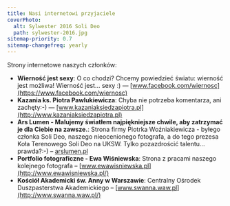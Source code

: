 ```yaml
---
title: Nasi internetowi przyjaciele
coverPhoto:
  alt: Sylwester 2016 Soli Deo
  path: sylwester-2016.jpg
sitemap-priority: 0.7
sitemap-changefreq: yearly
---
```


Strony internetowe naszych członków:

- **Wierność jest sexy**: O co chodzi? Chcemy powiedzieć światu: wierność jest
  możliwa! Wierność jest... sexy :) —
  [www.facebook.com/wiernosc](https://www.facebook.com/wiernosc)
- **Kazania ks. Piotra Pawlukiewicza**: Chyba nie potrzeba komentarza, ani
  zachęty:-) — [www.kazaniaksiedzapiotra.pl](http://www.kazaniaksiedzapiotra.pl)
- **Ars Lumen - Malujemy światłem najpiękniejsze chwile, aby zatrzymać je dla
  Ciebie na zawsze.**: Strona firmy Piotrka Woźniakiewicza - byłego członka Soli
  Deo, naszego nieocenionego fotografa, a do tego prezesa Koła Terenowego Soli
  Deo na UKSW. Tylko pozazdrościć talentu... prawda?:-) –
  [arslumen.pl](http://arslumen.pl/)
- **Portfolio fotograficzne - Ewa Wiśniewska**: Strona z pracami naszego
  kolejnego fotografa – [www.ewawisniewska.pl](http://www.ewawisniewska.pl/)
- **Kościół Akademicki św. Anny w Warszawie**: Centralny Ośrodek Duszpasterstwa
  Akademickiego – [www.swanna.waw.pl](http://www.swanna.waw.pl/)
